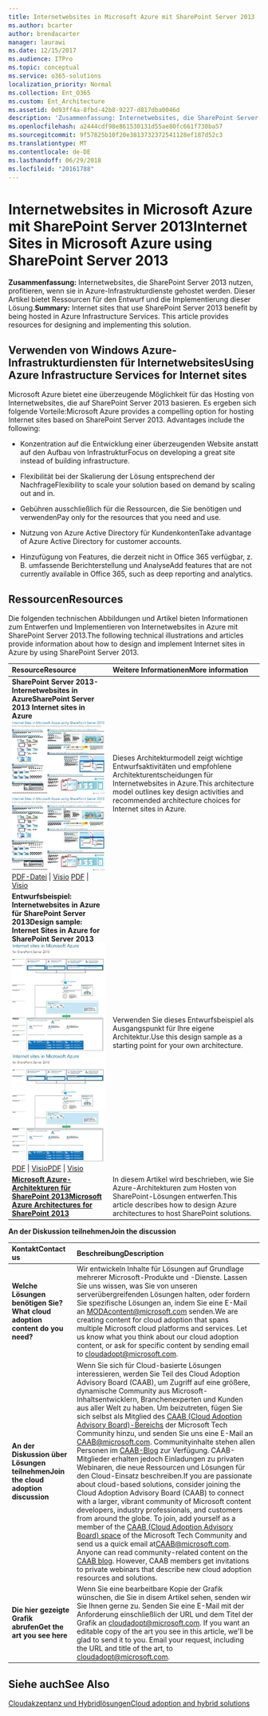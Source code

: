 ```yaml
---
title: Internetwebsites in Microsoft Azure mit SharePoint Server 2013
ms.author: bcarter
author: brendacarter
manager: laurawi
ms.date: 12/15/2017
ms.audience: ITPro
ms.topic: conceptual
ms.service: o365-solutions
localization_priority: Normal
ms.collection: Ent_O365
ms.custom: Ent_Architecture
ms.assetid: 0d93ff4a-8fbd-42b8-9227-d817dba0046d
description: 'Zusammenfassung: Internetwebsites, die SharePoint Server 2013 nutzen, profitieren, wenn sie in Azure-Infrastrukturdiensten gehostet werden. Dieser Artikel bietet Ressourcen für den Entwurf und die Implementierung dieser Lösung.'
ms.openlocfilehash: a2444cdf98e861530131d55ae80fc661f730ba57
ms.sourcegitcommit: 9f57825b10f20e3813732372541128ef187d52c3
ms.translationtype: MT
ms.contentlocale: de-DE
ms.lasthandoff: 06/29/2018
ms.locfileid: "20161788"
---
```

# <a name="internet-sites-in-microsoft-azure-using-sharepoint-server-2013"></a><span data-ttu-id="4bd5f-104">Internetwebsites in Microsoft Azure mit SharePoint Server 2013</span><span class="sxs-lookup"><span data-stu-id="4bd5f-104">Internet Sites in Microsoft Azure using SharePoint Server 2013</span></span>

 <span data-ttu-id="4bd5f-p102">**Zusammenfassung:** Internetwebsites, die SharePoint Server 2013 nutzen, profitieren, wenn sie in Azure-Infrastrukturdienste gehostet werden. Dieser Artikel bietet Ressourcen für den Entwurf und die Implementierung dieser Lösung.</span><span class="sxs-lookup"><span data-stu-id="4bd5f-p102">**Summary:** Internet sites that use SharePoint Server 2013 benefit by being hosted in Azure Infrastructure Services. This article provides resources for designing and implementing this solution.</span></span>
  
## <a name="using-azure-infrastructure-services-for-internet-sites"></a><span data-ttu-id="4bd5f-107">Verwenden von Windows Azure-Infrastrukturdiensten für Internetwebsites</span><span class="sxs-lookup"><span data-stu-id="4bd5f-107">Using Azure Infrastructure Services for Internet sites</span></span>

<span data-ttu-id="4bd5f-p103">Microsoft Azure bietet eine überzeugende Möglichkeit für das Hosting von Internetwebsites, die auf SharePoint Server 2013 basieren. Es ergeben sich folgende Vorteile:</span><span class="sxs-lookup"><span data-stu-id="4bd5f-p103">Microsoft Azure provides a compelling option for hosting Internet sites based on SharePoint Server 2013. Advantages include the following:</span></span>
  
- <span data-ttu-id="4bd5f-110">Konzentration auf die Entwicklung einer überzeugenden Website anstatt auf den Aufbau von Infrastruktur</span><span class="sxs-lookup"><span data-stu-id="4bd5f-110">Focus on developing a great site instead of building infrastructure.</span></span>
    
- <span data-ttu-id="4bd5f-111">Flexibilität bei der Skalierung der Lösung entsprechend der Nachfrage</span><span class="sxs-lookup"><span data-stu-id="4bd5f-111">Flexibility to scale your solution based on demand by scaling out and in.</span></span>
    
- <span data-ttu-id="4bd5f-112">Gebühren ausschließlich für die Ressourcen, die Sie benötigen und verwenden</span><span class="sxs-lookup"><span data-stu-id="4bd5f-112">Pay only for the resources that you need and use.</span></span>
    
- <span data-ttu-id="4bd5f-113">Nutzung von Azure Active Directory für Kundenkonten</span><span class="sxs-lookup"><span data-stu-id="4bd5f-113">Take advantage of Azure Active Directory for customer accounts.</span></span>
    
- <span data-ttu-id="4bd5f-114">Hinzufügung von Features, die derzeit nicht in Office 365 verfügbar, z. B. umfassende Berichterstellung und Analyse</span><span class="sxs-lookup"><span data-stu-id="4bd5f-114">Add features that are not currently available in Office 365, such as deep reporting and analytics.</span></span>
    
## <a name="resources"></a><span data-ttu-id="4bd5f-115">Ressourcen</span><span class="sxs-lookup"><span data-stu-id="4bd5f-115">Resources</span></span>

<span data-ttu-id="4bd5f-116">Die folgenden technischen Abbildungen und Artikel bieten Informationen zum Entwerfen und Implementieren von Internetwebsites in Azure mit SharePoint Server 2013.</span><span class="sxs-lookup"><span data-stu-id="4bd5f-116">The following technical illustrations and articles provide information about how to design and implement Internet sites in Azure by using SharePoint Server 2013.</span></span>
  
|<span data-ttu-id="4bd5f-117">**Resource**</span><span class="sxs-lookup"><span data-stu-id="4bd5f-117">**Resource**</span></span>|<span data-ttu-id="4bd5f-118">**Weitere Informationen**</span><span class="sxs-lookup"><span data-stu-id="4bd5f-118">**More information**</span></span>|
|:-----|:-----|
|<span data-ttu-id="4bd5f-119">**SharePoint Server 2013-Internetwebsites in Azure**</span><span class="sxs-lookup"><span data-stu-id="4bd5f-119">**SharePoint Server 2013 Internet sites in Azure**</span></span> <br/> <span data-ttu-id="4bd5f-120">[![Bild der Internetwebsites in Azure mit SharePoint](images/MS_AZ_SPInternetSites.jpg)          ](https://go.microsoft.com/fwlink/p/?LinkId=392552)</span><span class="sxs-lookup"><span data-stu-id="4bd5f-120">[![Image of Internet sites in Azure using SharePoint](images/MS_AZ_SPInternetSites.jpg)          ](https://go.microsoft.com/fwlink/p/?LinkId=392552)</span></span> <br/> <span data-ttu-id="4bd5f-121">[PDF-Datei](https://go.microsoft.com/fwlink/p/?LinkId=392552) \| [           ](https://go.microsoft.com/fwlink/p/?LinkId=392551) [Visio](https://go.microsoft.com/fwlink/p/?LinkId=392551)  </span><span class="sxs-lookup"><span data-stu-id="4bd5f-121">[PDF](https://go.microsoft.com/fwlink/p/?LinkId=392552)  \| [          ](https://go.microsoft.com/fwlink/p/?LinkId=392551)[Visio](https://go.microsoft.com/fwlink/p/?LinkId=392551)</span></span> <br/> |<span data-ttu-id="4bd5f-122">Dieses Architekturmodell zeigt wichtige Entwurfsaktivitäten und empfohlene Architekturentscheidungen für Internetwebsites in Azure.</span><span class="sxs-lookup"><span data-stu-id="4bd5f-122">This architecture model outlines key design activities and recommended architecture choices for Internet sites in Azure.</span></span>  <br/> |
|<span data-ttu-id="4bd5f-123">**Entwurfsbeispiel: Internetwebsites in Azure für SharePoint Server 2013**</span><span class="sxs-lookup"><span data-stu-id="4bd5f-123">**Design sample: Internet Sites in Azure for SharePoint Server 2013**</span></span> <br/> <span data-ttu-id="4bd5f-124">[![Abbildung des Entwurfsbeispiels: Internetwebsites in Microsoft Azure für SharePoint 2013](images/MS_AZ_InternetSitesDesignSample.jpg)          ](https://go.microsoft.com/fwlink/p/?LinkId=392549)</span><span class="sxs-lookup"><span data-stu-id="4bd5f-124">[![Image of the Design sample: Internet sites in Microsoft Azure for SharePoint 2013](images/MS_AZ_InternetSitesDesignSample.jpg)          ](https://go.microsoft.com/fwlink/p/?LinkId=392549)</span></span> <br/> <span data-ttu-id="4bd5f-125">[PDF](https://go.microsoft.com/fwlink/p/?LinkId=392549)  \| [Visio](https://go.microsoft.com/fwlink/p/?LinkId=392548)</span><span class="sxs-lookup"><span data-stu-id="4bd5f-125">[PDF](https://go.microsoft.com/fwlink/p/?LinkId=392549)  \| [Visio](https://go.microsoft.com/fwlink/p/?LinkId=392548)</span></span> <br/> |<span data-ttu-id="4bd5f-126">Verwenden Sie dieses Entwurfsbeispiel als Ausgangspunkt für Ihre eigene Architektur.</span><span class="sxs-lookup"><span data-stu-id="4bd5f-126">Use this design sample as a starting point for your own architecture.</span></span>  <br/> |
|<span data-ttu-id="4bd5f-127">**[Microsoft Azure-Architekturen für SharePoint 2013](microsoft-azure-architectures-for-sharepoint-2013.md)**</span><span class="sxs-lookup"><span data-stu-id="4bd5f-127">**[Microsoft Azure Architectures for SharePoint 2013](microsoft-azure-architectures-for-sharepoint-2013.md)**</span></span> <br/> |<span data-ttu-id="4bd5f-128">In diesem Artikel wird beschrieben, wie Sie Azure-Architekturen zum Hosten von SharePoint-Lösungen entwerfen.</span><span class="sxs-lookup"><span data-stu-id="4bd5f-128">This article describes how to design Azure architectures to host SharePoint solutions.</span></span>  <br/> |

   
<span data-ttu-id="4bd5f-129">**An der Diskussion teilnehmen**</span><span class="sxs-lookup"><span data-stu-id="4bd5f-129">**Join the discussion**</span></span>

|<span data-ttu-id="4bd5f-130">**Kontakt**</span><span class="sxs-lookup"><span data-stu-id="4bd5f-130">**Contact us**</span></span>|<span data-ttu-id="4bd5f-131">**Beschreibung**</span><span class="sxs-lookup"><span data-stu-id="4bd5f-131">**Description**</span></span>|
|:-----|:-----|
|<span data-ttu-id="4bd5f-132">**Welche Lösungen benötigen Sie?**</span><span class="sxs-lookup"><span data-stu-id="4bd5f-132">**What cloud adoption content do you need?**</span></span> <br/> |<span data-ttu-id="4bd5f-p104">Wir entwickeln Inhalte für Lösungen auf Grundlage mehrerer Microsoft-Produkte und -Dienste. Lassen Sie uns wissen, was Sie von unseren serverübergreifenden Lösungen halten, oder fordern Sie spezifische Lösungen an, indem Sie eine E-Mail an [MODAcontent@microsoft.com](mailto:cloudadopt@microsoft.com?Subject=[Cloud%20Adoption%20Content%20Feedback]:%20) senden.</span><span class="sxs-lookup"><span data-stu-id="4bd5f-p104">We are creating content for cloud adoption that spans multiple Microsoft cloud platforms and services. Let us know what you think about our cloud adoption content, or ask for specific content by sending email to [cloudadopt@microsoft.com](mailto:cloudadopt@microsoft.com?Subject=[Cloud%20Adoption%20Content%20Feedback]:%20).  </span></span><br/> |
|<span data-ttu-id="4bd5f-135">**An der Diskussion über Lösungen teilnehmen**</span><span class="sxs-lookup"><span data-stu-id="4bd5f-135">**Join the cloud adoption discussion**</span></span> <br/> |<span data-ttu-id="4bd5f-p105">Wenn Sie sich für Cloud-basierte Lösungen interessieren, werden Sie Teil des Cloud Adoption Advisory Board (CAAB), um Zugriff auf eine größere, dynamische Community aus Microsoft-Inhaltsentwicklern, Branchenexperten und Kunden aus aller Welt zu haben. Um beizutreten, fügen Sie sich selbst als Mitglied des [CAAB (Cloud Adoption Advisory Board)-Bereichs](https://aka.ms/caab) der Microsoft Tech Community hinzu, und senden Sie uns eine E-Mail an [CAAB@microsoft.com](mailto:caab@microsoft.com?Subject=I%20just%20joined%20the%20Cloud%20Adoption%20Advisory%20Board!). Communityinhalte stehen allen Personen im [CAAB-Blog](https://blogs.technet.com/b/solutions_advisory_board/) zur Verfügung. CAAB-Mitglieder erhalten jedoch Einladungen zu privaten Webinaren, die neue Ressourcen und Lösungen für den Cloud-Einsatz beschreiben.</span><span class="sxs-lookup"><span data-stu-id="4bd5f-p105">If you are passionate about cloud-based solutions, consider joining the Cloud Adoption Advisory Board (CAAB) to connect with a larger, vibrant community of Microsoft content developers, industry professionals, and customers from around the globe. To join, add yourself as a member of the [CAAB (Cloud Adoption Advisory Board) space](https://aka.ms/caab) of the Microsoft Tech Community and send us a quick email at[CAAB@microsoft.com](mailto:caab@microsoft.com?Subject=I%20just%20joined%20the%20Cloud%20Adoption%20Advisory%20Board!). Anyone can read community-related content on the [CAAB blog](https://blogs.technet.com/b/solutions_advisory_board/). However, CAAB members get invitations to private webinars that describe new cloud adoption resources and solutions.  </span></span><br/> |
|<span data-ttu-id="4bd5f-140">**Die hier gezeigte Grafik abrufen**</span><span class="sxs-lookup"><span data-stu-id="4bd5f-140">**Get the art you see here**</span></span> <br/> |<span data-ttu-id="4bd5f-p106">Wenn Sie eine bearbeitbare Kopie der Grafik wünschen, die Sie in disem Artikel sehen, senden wir Sie Ihnen gerne zu. Senden Sie eine E-Mail mit der Anforderung einschließlich der URL und dem Titel der Grafik an [cloudadopt@microsoft.com](mailto:cloudadopt@microsoft.com?subject=[Art%20Request]:%20).  </span><span class="sxs-lookup"><span data-stu-id="4bd5f-p106">If you want an editable copy of the art you see in this article, we'll be glad to send it to you. Email your request, including the URL and title of the art, to [cloudadopt@microsoft.com](mailto:cloudadopt@microsoft.com?subject=[Art%20Request]:%20).  </span></span><br/> |
   
## <a name="see-also"></a><span data-ttu-id="4bd5f-143">Siehe auch</span><span class="sxs-lookup"><span data-stu-id="4bd5f-143">See Also</span></span>

[<span data-ttu-id="4bd5f-144">Cloudakzeptanz und Hybridlösungen</span><span class="sxs-lookup"><span data-stu-id="4bd5f-144">Cloud adoption and hybrid solutions</span></span>](cloud-adoption-and-hybrid-solutions.md)



